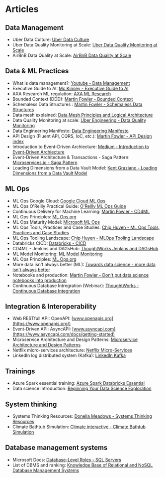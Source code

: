 # Articles

## Data Management

+ Uber Data Culture: [Uber Data Culture](https://eng.uber.com/ubers-journey-toward-better-data-culture-from-first-principles/)  
+ Uber Data Quality Monitoring at Scale: [Uber Data Quality Monitoring at Scale](https://eng.uber.com/monitoring-data-quality-at-scale/)  
+ AirBnB Data Quality at Scale: [AirBnB Data Quality at Scale](https://medium.com/airbnb-engineering/data-quality-at-airbnb-e582465f3ef7)  

## Data & ML Practices

+ What is data management?: [Youtube - Data Management](https://www.youtube.com/watch?v=5xw_OjVx5gQ)  
+ Executive Guide to AI: [Mc Kinsey - Executive Guide to AI](https://www.mckinsey.com/business-functions/mckinsey-analytics/our-insights/an-executives-guide-to-ai)  
+ AXA Research ML regulation: [AXA ML Research](https://axa-rev-research.github.io/static/AXA_WhitePaper_RegulatingML.pdf)  
+ Bounded Context (DDD): [Martin Fowler - Bounded Context](https://martinfowler.com/bliki/BoundedContext.html)  
+ Schemaless Data Structures : [Martin Fowler - Schemaless Data Structures](https://martinfowler.com/articles/schemaless/)  
+ Data mesh explained: [Data Mesh Principles and Logical Architecture](https://martinfowler.com/articles/data-mesh-principles.html)  
+ Data Quality Monitoring at scale: [Uber Engineering - Data Quality Monitoring](https://eng.uber.com/monitoring-data-quality-at-scale/])  
+ Data Engineering Manifesto: [Data Engineering Manifesto](https://connectingdots.xyz/blog/posts/2021/05/the-data-engineering-manifesto/)  
+ API Design (Fluent API, CQRS, IoC, etc.): [Martin Fowler - API Design index](https://martinfowler.com/tags/API%20design.html)  
+ Introduction to Event-Driven Archiecture: [Medium - Introduction to Event-Driven Archiecture](https://medium.com/microservicegeeks/introduction-to-event-driven-architecture-e94ef442d824)  
+ Event-Driven Architecture & Transactions - Saga Pattern: [Microservices.io - Saga Pattern](https://microservices.io/patterns/data/saga.html)  
+ Loading Dimensions from a Data Vault Model: [Kent Graziano - Loading Dimensions from a Data Vault Model](https://danischnider.wordpress.com/2015/11/12/loading-dimensions-from-a-data-vault-model/)


## ML Ops

+ ML Ops Google Cloud: [Google Cloud ML Ops](https://cloud.google.com/architecture/mlops-continuous-delivery-and-automation-pipelines-in-machine-learning)  
+ ML Ops O'Reilly Practical Guide: [O'Reilly ML Ops Guide](https://learning.oreilly.com/library/view/practical-mlops/9781098103002/)  
+ Continuous Delivery for Machine Learning: [Martin Fowler - CD4ML](https://martinfowler.com/articles/cd4ml.html)  
+ ML Ops Principles: [ML Ops.org](https://ml-ops.org/content/mlops-principles)  
+ ML Ops Maturity Model: [Microsoft ML Ops](https://docs.microsoft.com/en-us/azure/architecture/example-scenario/mlops/mlops-maturity-model)  
+ ML Ops Tools, Practices and Case Studies: [Chip Huyen - ML Ops Tools, Practices and Case Studies](https://huyenchip.com/mlops/)  
+ ML Ops Tooling Landscape: [Chip Huyen - MLOps Tooling Landscape](https://huyenchip.com/2020/12/30/mlops-v2.html)  
+ Databricks CICD: [Databricks - CICD](https://docs.microsoft.com/en-us/azure/databricks/dev-tools/ci-cd/ci-cd-azure-devops)  
+ CD4ML - Jenkins and DAGsHub: [ThoughtWorks Jenkins and DAGsHub](https://www.thoughtworks.com/insights/blog/cd4ml-jenkins-dagshub)  
+ ML Model Monitoring: [ML Model Monitoring](https://christophergs.com/machine%20learning/2020/03/14/how-to-monitor-machine-learning-models/)  
+ ML Ops Principles: [ML Ops.org](https://eng.uber.com/continuous-integration-deployment-ml/)
+ More data isn't always better (ML): [Towards data science - more data isn't always better](https://towardsdatascience.com/ai-ml-practicalities-more-data-isnt-always-better-ae1dac9ad28f)  
+ Notebooks and production: [Martin Fowler - Don't put data science notebooks into production](https://martinfowler.com/articles/productize-data-sci-notebooks.html)  
+ Continuous Database Intregration (Webinar): [ThoughtWorks - Continuous Database Integration](https://www.thoughtworks.com/books/recipes-for-continuous-database-integration)  

## Integration & Interoperability

+ Web RESTfull API: OpenAPI: [www.openapis.org](https://www.openapis.org/)  
+ Event-Driven API: AsyncAPI: [www.asyncapi.com](https://www.asyncapi.com/docs/getting-started)  
+ Microservice Architecture and Design Patterns: [Microservice Architecture and Design Patterns](https://medium.com/@madhukaudantha/microservice-architecture-and-design-patterns-for-microservices-e0e5013fd58a)  
+ Netflix micro-services architecture: [Netflix Micro-Services](https://medium.com/swlh/a-design-analysis-of-cloud-based-microservices-architecture-at-netflix-98836b2da45f)  
+ LinkedIn log distributed system (Kafka): [LinkedIn Kafka](https://engineering.linkedin.com/distributed-systems/log-what-every-software-engineer-should-know-about-real-time-datas-unifying)  

## Trainings

+ Azure Spark essential training: [Azure Spark Databricks Essential](https://www.linkedin.com/learning/azure-spark-databricks-essential-training)  
+ Data science introduction: [Beginning Your Data Science Exploration](https://www.linkedin.com/learning/introduction-to-data-science-2/beginning-your-data-science-exploration?u=81316978)  

 

## System thinking

+ Systems Thinking Resources: [Donella Meadows - Systems Thinking Resources](http://donellameadows.org/systems-thinking-resources/)
+ Climate Bathtub Simulation: [Climate interactive - Climate Bathtub Simulation](https://www.climateinteractive.org/ourwork/climate-bathtub-simulation/)



## Database management systems

+ Microsoft Docs: [Database-Level Roles - SQL Servers](https://docs.microsoft.com/en-us/sql/relational-databases/security/authentication-access/database-level-roles?view=sql-server-ver15)
+ List of DBMS and ranking: [Knowledge Base of Relational and NoSQL Database Management Systems](https://db-engines.com/en/)
